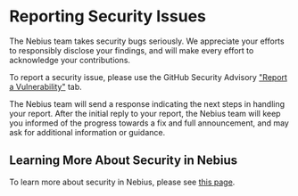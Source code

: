 # Reporting Security Issues

 The Nebius team takes security bugs seriously. We appreciate your efforts to responsibly disclose your findings, and will make every effort to acknowledge your contributions.

 To report a security issue, please use the GitHub Security Advisory ["Report a Vulnerability"](https://github.com/nebius/ml-containers/security/advisories/new) tab.

 The Nebius team will send a response indicating the next steps in handling your report. After the initial reply to your report, the Nebius team will keep you informed of the progress towards a fix and full announcement, and may ask for additional information or guidance.

 ## Learning More About Security in Nebius

 To learn more about security in Nebius, please see [this page](https://nebius.ai/docs/security).
